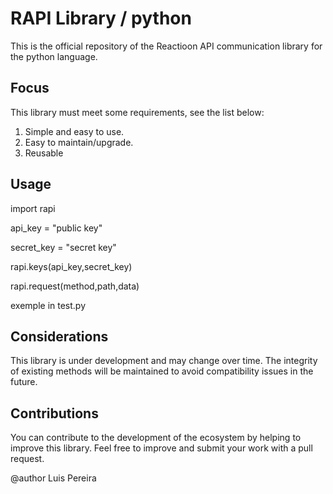 # RAPI Library / python

This is the official repository of the Reactioon API communication library for the python language.

## Focus

This library must meet some requirements, see the list below:

1. Simple and easy to use.
2. Easy to maintain/upgrade.
3. Reusable

## Usage

import rapi

api_key = "public key"

secret_key = "secret key"

rapi.keys(api_key,secret_key)

rapi.request(method,path,data)

exemple in test.py

## Considerations
This library is under development and may change over time. The integrity of existing methods will be maintained to avoid compatibility issues in the future.

## Contributions
You can contribute to the development of the ecosystem by helping to improve this library. Feel free to improve and submit your work with a pull request.


@author Luis Pereira

